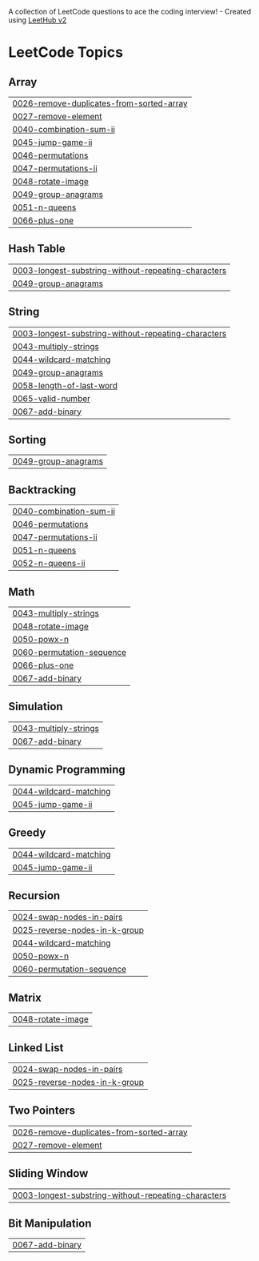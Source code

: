 A collection of LeetCode questions to ace the coding interview! - Created using [LeetHub v2](https://github.com/arunbhardwaj/LeetHub-2.0)
<!---LeetCode Topics Start-->
# LeetCode Topics
## Array
|  |
| ------- |
| [0026-remove-duplicates-from-sorted-array](https://github.com/Nikitha9908/leetcode/tree/master/0026-remove-duplicates-from-sorted-array) |
| [0027-remove-element](https://github.com/Nikitha9908/leetcode/tree/master/0027-remove-element) |
| [0040-combination-sum-ii](https://github.com/Nikitha9908/leetcode/tree/master/0040-combination-sum-ii) |
| [0045-jump-game-ii](https://github.com/Nikitha9908/leetcode/tree/master/0045-jump-game-ii) |
| [0046-permutations](https://github.com/Nikitha9908/leetcode/tree/master/0046-permutations) |
| [0047-permutations-ii](https://github.com/Nikitha9908/leetcode/tree/master/0047-permutations-ii) |
| [0048-rotate-image](https://github.com/Nikitha9908/leetcode/tree/master/0048-rotate-image) |
| [0049-group-anagrams](https://github.com/Nikitha9908/leetcode/tree/master/0049-group-anagrams) |
| [0051-n-queens](https://github.com/Nikitha9908/leetcode/tree/master/0051-n-queens) |
| [0066-plus-one](https://github.com/Nikitha9908/leetcode/tree/master/0066-plus-one) |
## Hash Table
|  |
| ------- |
| [0003-longest-substring-without-repeating-characters](https://github.com/Nikitha9908/leetcode/tree/master/0003-longest-substring-without-repeating-characters) |
| [0049-group-anagrams](https://github.com/Nikitha9908/leetcode/tree/master/0049-group-anagrams) |
## String
|  |
| ------- |
| [0003-longest-substring-without-repeating-characters](https://github.com/Nikitha9908/leetcode/tree/master/0003-longest-substring-without-repeating-characters) |
| [0043-multiply-strings](https://github.com/Nikitha9908/leetcode/tree/master/0043-multiply-strings) |
| [0044-wildcard-matching](https://github.com/Nikitha9908/leetcode/tree/master/0044-wildcard-matching) |
| [0049-group-anagrams](https://github.com/Nikitha9908/leetcode/tree/master/0049-group-anagrams) |
| [0058-length-of-last-word](https://github.com/Nikitha9908/leetcode/tree/master/0058-length-of-last-word) |
| [0065-valid-number](https://github.com/Nikitha9908/leetcode/tree/master/0065-valid-number) |
| [0067-add-binary](https://github.com/Nikitha9908/leetcode/tree/master/0067-add-binary) |
## Sorting
|  |
| ------- |
| [0049-group-anagrams](https://github.com/Nikitha9908/leetcode/tree/master/0049-group-anagrams) |
## Backtracking
|  |
| ------- |
| [0040-combination-sum-ii](https://github.com/Nikitha9908/leetcode/tree/master/0040-combination-sum-ii) |
| [0046-permutations](https://github.com/Nikitha9908/leetcode/tree/master/0046-permutations) |
| [0047-permutations-ii](https://github.com/Nikitha9908/leetcode/tree/master/0047-permutations-ii) |
| [0051-n-queens](https://github.com/Nikitha9908/leetcode/tree/master/0051-n-queens) |
| [0052-n-queens-ii](https://github.com/Nikitha9908/leetcode/tree/master/0052-n-queens-ii) |
## Math
|  |
| ------- |
| [0043-multiply-strings](https://github.com/Nikitha9908/leetcode/tree/master/0043-multiply-strings) |
| [0048-rotate-image](https://github.com/Nikitha9908/leetcode/tree/master/0048-rotate-image) |
| [0050-powx-n](https://github.com/Nikitha9908/leetcode/tree/master/0050-powx-n) |
| [0060-permutation-sequence](https://github.com/Nikitha9908/leetcode/tree/master/0060-permutation-sequence) |
| [0066-plus-one](https://github.com/Nikitha9908/leetcode/tree/master/0066-plus-one) |
| [0067-add-binary](https://github.com/Nikitha9908/leetcode/tree/master/0067-add-binary) |
## Simulation
|  |
| ------- |
| [0043-multiply-strings](https://github.com/Nikitha9908/leetcode/tree/master/0043-multiply-strings) |
| [0067-add-binary](https://github.com/Nikitha9908/leetcode/tree/master/0067-add-binary) |
## Dynamic Programming
|  |
| ------- |
| [0044-wildcard-matching](https://github.com/Nikitha9908/leetcode/tree/master/0044-wildcard-matching) |
| [0045-jump-game-ii](https://github.com/Nikitha9908/leetcode/tree/master/0045-jump-game-ii) |
## Greedy
|  |
| ------- |
| [0044-wildcard-matching](https://github.com/Nikitha9908/leetcode/tree/master/0044-wildcard-matching) |
| [0045-jump-game-ii](https://github.com/Nikitha9908/leetcode/tree/master/0045-jump-game-ii) |
## Recursion
|  |
| ------- |
| [0024-swap-nodes-in-pairs](https://github.com/Nikitha9908/leetcode/tree/master/0024-swap-nodes-in-pairs) |
| [0025-reverse-nodes-in-k-group](https://github.com/Nikitha9908/leetcode/tree/master/0025-reverse-nodes-in-k-group) |
| [0044-wildcard-matching](https://github.com/Nikitha9908/leetcode/tree/master/0044-wildcard-matching) |
| [0050-powx-n](https://github.com/Nikitha9908/leetcode/tree/master/0050-powx-n) |
| [0060-permutation-sequence](https://github.com/Nikitha9908/leetcode/tree/master/0060-permutation-sequence) |
## Matrix
|  |
| ------- |
| [0048-rotate-image](https://github.com/Nikitha9908/leetcode/tree/master/0048-rotate-image) |
## Linked List
|  |
| ------- |
| [0024-swap-nodes-in-pairs](https://github.com/Nikitha9908/leetcode/tree/master/0024-swap-nodes-in-pairs) |
| [0025-reverse-nodes-in-k-group](https://github.com/Nikitha9908/leetcode/tree/master/0025-reverse-nodes-in-k-group) |
## Two Pointers
|  |
| ------- |
| [0026-remove-duplicates-from-sorted-array](https://github.com/Nikitha9908/leetcode/tree/master/0026-remove-duplicates-from-sorted-array) |
| [0027-remove-element](https://github.com/Nikitha9908/leetcode/tree/master/0027-remove-element) |
## Sliding Window
|  |
| ------- |
| [0003-longest-substring-without-repeating-characters](https://github.com/Nikitha9908/leetcode/tree/master/0003-longest-substring-without-repeating-characters) |
## Bit Manipulation
|  |
| ------- |
| [0067-add-binary](https://github.com/Nikitha9908/leetcode/tree/master/0067-add-binary) |
<!---LeetCode Topics End-->